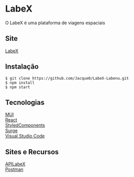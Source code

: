# LabeX

O LabeX é uma plataforma de viagens espaciais

## Site

[LabeX](http://lonely-wind.surge.sh/)

## Instalação
```
$ git clone https://github.com/Jacque0/LabeX-Labenu.git
$ npm install
$ npm start
```
## Tecnologias
[MUI](https://mui.com/)\
[React](https://reactjs.org/)\
[StyledComponents](https://styled-components.com/)\
[Surge](https://surge.sh/)\
[Visual Studio Code](https://code.visualstudio.com/docs/editor/vscode-web)

## Sites e Recursos
[APILabeX](https://documenter.getpostman.com/view/9133542/TzCTZkQr)\
[Postman](https://www.postman.com/)
